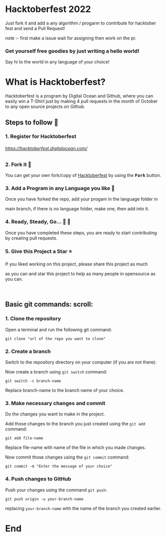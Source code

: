 # Hacktoberfest 2022

Just fork it and add a any algorithm / progarm to contribute for hacktober fest and send a Pull Request!

note :- first make a issue wait for assigning then work on the pr.

### Get yourself free goodies by just writing a hello world!

Say hi to the world in any language of your choice!

# What is Hacktoberfest?

Hacktoberfest is a program by Digital Ocean and Github, where you can easily win a T-Shirt just by making 4 pull requests in the month of October to any open source projects on Github.

## Steps to follow :scroll:

### 1. Register for Hacktoberfest

###### https://hacktoberfest.digitalocean.com/


### 2. Fork it :fork_and_knife:

You can get your own fork/copy of [Hacktoberfest](https://github.com/nayan1xyz/leetcodeProblems) by using the <kbd><b>Fork</b></kbd></a> button.


### 3. Add a Program in any Language you like :rabbit2:

Once you have forked the repo, add your progam in the language folder in 

main branch, if there is no language folder, make one, then add into it.

### 4. Ready, Steady, Go... :turtle: :rabbit2:

Once you have completed these steps, you are ready to start contributing by creating pull requests.

### 5. Give this Project a Star :star:

If you liked working on this project, please share this project as much 

as you can and star this project to help as many people in opensource as you can.

<br/>

## Basic git commands: scroll:

### 1. Clone the repository

Open a terminal and run the following git command:

```
git clone "url of the repo you want to clone"
```

### 2. Create a branch

Switch to the repository directory on your computer (if you are not there):

Now create a branch using `git switch` command:

```
git switch -c branch-name
```
Replace branch-name to the branch name of your choice.

### 3. Make necessary changes and commit

Do the changes you want to make in the project.

Add those changes to the branch you just created using the `git add` command:

```
git add file-name
```
Replace file-name with name of the file in which you made changes.

Now commit those changes using the `git commit` command:

```
git commit -m "Enter the message of your choice"
```
### 4. Push changes to GitHub

Push your changes using the command `git push`:

```
git push origin -u your-branch-name
```

replacing `your-branch-name` with the name of the branch you created earlier.




# End
